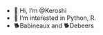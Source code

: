 - 👋 Hi, I’m @Keroshi
- 👀 I’m interested in Python, R.
- 🐕Babineaux and 🐕Debeers

<!---
Keroshi/Keroshi is a ✨ special ✨ repository because its `README.md` (this file) appears on your GitHub profile.
You can click the Preview link to take a look at your changes.
--->
